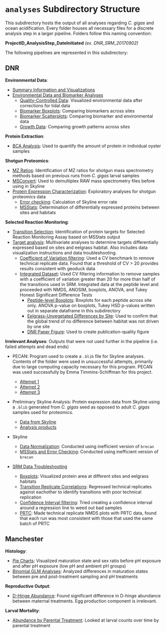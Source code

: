 # `analyses` Subdirectory Structure

This subdirectory hosts the output of all analyses regarding *C. gigas* and ocean acidification. Every folder houses all necessary files for a discrete analysis step in a larger pipeline. Folders follow this naming convention:

**ProjectID_AnalysisStep_DateInitiated** *(ex. DNR_SRM_20170902)*

The following pipelines are represented in this subdirectory:

## DNR

**Environmental Data**:

- [Summary Information and Visualizations](https://github.com/RobertsLab/project-oyster-oa/tree/master/analyses/DNR_Environmental_Data_Analysis_20161115)
- [Environmental Data and Biomarker Analyses](https://github.com/RobertsLab/project-oyster-oa/tree/master/analyses/DNR_SRM_20170902/2017-11-15-Environmental-Data-and-Biomarker-Analyses)
  - [Quality-Controlled Data](https://github.com/RobertsLab/project-oyster-oa/tree/master/analyses/DNR_SRM_20170902/2017-11-15-Environmental-Data-and-Biomarker-Analyses/2017-12-13-Environmental-Data-Quality-Control): Visualized environmental data after corrections for tidal data
  - [Biomarker Boxplots](https://github.com/RobertsLab/project-oyster-oa/tree/master/analyses/DNR_SRM_20170902/2017-11-15-Environmental-Data-and-Biomarker-Analyses/2017-11-27-Biomarker-Boxplots): Comparing biomarkers across sites
  - [Biomarker Scatterplots](https://github.com/RobertsLab/project-oyster-oa/tree/master/analyses/DNR_SRM_20170902/2017-11-15-Environmental-Data-and-Biomarker-Analyses/2017-11-29-Biomarker-Scatterplots): Comparing biomarker and environmental data
  - [Growth Data](https://github.com/RobertsLab/project-oyster-oa/tree/master/analyses/DNR_SRM_20170902/2017-11-15-Environmental-Data-and-Biomarker-Analyses/2017-12-19-Growth-Data-Analyses): Comparing growth patterns across sites

**Protein Extraction**:

- [BCA Analysis](https://github.com/RobertsLab/project-oyster-oa/tree/master/analyses/DNR_BCA_Analysis): Used to quantify the amount of protein in individual oyster samples

**Shotgun Proteomics**:

- [MZ Ratios](https://github.com/RobertsLab/project-oyster-oa/tree/master/analyses/DNR_MZratios_Larval_Samples_20170118): Identification of MZ ratios for shotgun mass spectrometry methods based on previous runs from *C. gigas* larval samples
- [MSConvert](https://github.com/RobertsLab/project-oyster-oa/tree/master/analyses/DNR_MSConvert_20170412): Used to demultiplex RAW mass spectrometry files before using in Skyline
- [Protein Expression Characterization](https://github.com/RobertsLab/project-oyster-oa/tree/master/analyses/DNR_Skyline_20170524): Exploratory analyses for shotgun proteomics data
  - [Error checking](https://github.com/RobertsLab/project-oyster-oa/tree/master/analyses/DNR_Skyline_20170524/error-checking): Calculation of Skyline error rate
  - [MSStats](https://github.com/RobertsLab/project-oyster-oa/tree/master/analyses/DNR_Skyline_20170524/2017-06-22-MSstats): Determination of differentially expressed proteins between sites and habitats

**Selected Reaction Monitoring**:

- [Transition Selection](https://github.com/RobertsLab/project-oyster-oa/tree/master/analyses/DNR_TransitionSelection_20170707): Identification of protein targets for Selected Reaction Monitoring Assay based on MSStats output
- [Target analysis](https://github.com/RobertsLab/project-oyster-oa/tree/master/analyses/DNR_SRM_20170902): Multivariate analyses to determine targets differentially expressed based on sites and eelgrass habitat. Also includes data visualization instructions and data troubleshooting.
  - [Coefficient of Variation filtering](https://github.com/RobertsLab/project-oyster-oa/tree/master/analyses/DNR_SRM_20170902/2017-10-10-Troubleshooting/2017-10-24-Coefficient-of-Variation): Used a CV benchmark to remove technical replicate data. Found that a threshold of CV > 20 provides results consistent with geoduck data
  - [Integrated Dataset](https://github.com/RobertsLab/project-oyster-oa/tree/master/analyses/DNR_SRM_20170902/2017-10-10-Troubleshooting/2017-11-05-Integrated-Dataset): Used CV filtering information to remove samples with a coefficient of variation greater than 20 for more than half of the transitions used in SRM. Integrated data at the peptide level and proceeded with NMDS, ANOSIM, boxplots, ANOVA, and Tukey Honest Significant Difference Tests
    - [Peptide-level Boxplots](https://github.com/RobertsLab/project-oyster-oa/tree/master/analyses/DNR_SRM_20170902/2017-10-10-Troubleshooting/2017-11-05-Integrated-Dataset/2017-11-06-Boxplots): Boxplots for each peptide across site only. ANOVA p-value on boxplots, Tukey HSD p-values written out in separate dataframe in this subdirectory
    - [Eelgrass-Unvegetated Differences by Site](https://github.com/RobertsLab/project-oyster-oa/tree/master/analyses/DNR_SRM_20170902/2017-10-10-Troubleshooting/2017-11-05-Integrated-Dataset/2018-02-15-Individual-Site-Eelgrass-Differences): Used to confirm that the global trend of no difference between habitat was not driven by one site
    - [DNR Paper Figure](https://github.com/RobertsLab/project-oyster-oa/tree/master/analyses/DNR_SRM_20170902/2017-10-10-Troubleshooting/2017-11-05-Integrated-Dataset/2018-02-15-DNR-Paper-Figure): Used to create publication-quality figure

**Irrelevant Analyses**: Outputs that were not used further in the pipeline (i.e. failed attempts and dead ends)

- PECAN: Program used to create a `.blib` file for Skyline analyses. Contents of the folder were used in unsuccessful attempts, primarily due to large computing capacity necessary for this program. PECAN was used successfully by Emma Timmins-Schiffman for this project.
  - [Attempt 1](https://github.com/RobertsLab/project-oyster-oa/tree/master/analyses/DNR_PECAN_20170228)
  - [Attempt 2](https://github.com/RobertsLab/project-oyster-oa/tree/master/analyses/DNR_PECAN_RUN_2_20170307)
  - [Attempt 3](https://github.com/RobertsLab/project-oyster-oa/tree/master/analyses/DNR_PECAN_Run_3_20170308)
- Preliminary Skyline Analysis: Protein expression data from Skyline using a `.blib` generated from *C. gigas* seed as opposed to adult *C. gigas* samples used for proteomics.
  - [Data from Skyline](https://github.com/RobertsLab/project-oyster-oa/tree/master/analyses/DNR_Skyline_20170314)
  - [Analysis products](https://github.com/RobertsLab/project-oyster-oa/tree/master/analyses/DNR_Preliminary_Analyses_20170321)

- Skyline
  - [Data Normalization](https://github.com/RobertsLab/project-oyster-oa/tree/master/analyses/DNR_Skyline_20170511): Conducted using inefficient version of `brecan`
  - [MSStats and Error Checking](https://github.com/RobertsLab/project-oyster-oa/tree/master/analyses/DNR_Skyline_20170512): Conducted using inefficient version of `brecan`
  
- [SRM Data Troubleshooting](https://github.com/RobertsLab/project-oyster-oa/tree/master/analyses/DNR_SRM_20170902/2017-10-10-Troubleshooting)
  - [Boxplots](https://github.com/RobertsLab/project-oyster-oa/tree/master/analyses/DNR_SRM_20170902/2017-09-12-Protein-Area-Boxplots): Visualized protein area at different sites and eelgrass habitats
  - [Transition Replicate Correlations](https://github.com/RobertsLab/project-oyster-oa/tree/master/analyses/DNR_SRM_20170902/2017-10-10-Troubleshooting/2017-10-10-Transition-Replicate-Correlations): Regressed technical replicates against eachother to identify transitions with poor technical replication
  - [Confidence Interval filtering](https://github.com/RobertsLab/project-oyster-oa/tree/master/analyses/DNR_SRM_20170902/2017-10-10-Troubleshooting/2017-10-24-Confidence-Interval-Transitions): Tried creating a confidence interval around a regression line to weed out bad samples
  - [PRTC](https://github.com/RobertsLab/project-oyster-oa/tree/master/analyses/DNR_SRM_20170902/2017-10-10-Troubleshooting/2017-10-24-PRTC-NMDS): Made technical replicate NMDS plots with PRTC data, found that each run was most consistent with those that used the same batch of PRTC


## Manchester

**Histology**:

- [Pie Charts](https://github.com/RobertsLab/project-oyster-oa/tree/master/analyses/Manchester_Gonad_Histology): Visualized maturation state and sex ratio before pH exposure and after pH expsoure (low pH and ambient pH groups)
- [Binomial GLM Analyses](https://github.com/RobertsLab/project-oyster-oa/blob/master/analyses/Manchester_Gonad_Histology/2018-02-27-Histology-Classification-Analyses.R): Analyzed differences in maturation states between pre and post-treatment sampling and pH treatments

**Reproductive Output**:

- [D-Hinge Abundance](https://github.com/RobertsLab/project-oyster-oa/blob/master/analyses/Manchester_ReproductiveOutput_20180214/2018-02-14-Reproductive-Output.R): Found significant difference in D-hinge abundance between maternal treatments. Egg production component is irrelevant.

**Larval Mortality**:

- [Abundance by Parental Treatment](https://github.com/RobertsLab/project-oyster-oa/blob/master/analyses/Manchester_Larval_Mortality_20180329/2018-03-29-Larval-Mortality.R): Looked at larval counts over time by parental treatment